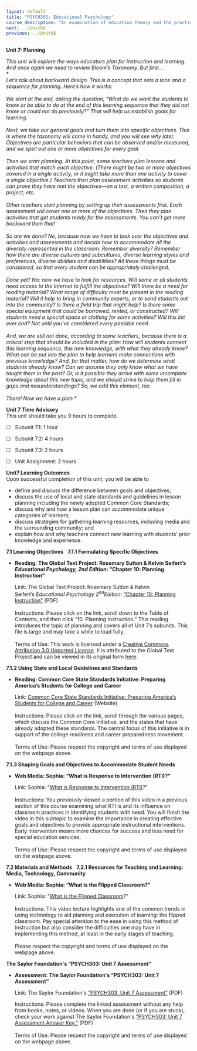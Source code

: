 ```yaml
---
layout: default
title: "PSYCH303: Educational Psychology"
course_description: "An examination of education theory and the practicalities of classroom life, designed to teach how to structure educational systems in order to meet the mental and emotional needs of students."
next: ../Unit08
previous: ../Unit06
---
```

**Unit 7: Planning** <span id="7"></span> 

*This unit will explore the ways educators plan for instruction and
learning. And once again we need to review Bloom’s Taxonomy. But
first….*  
 *    
 *Let’s talk about backward design. This is a concept that sets a tone
and a sequence for planning. Here’s how it works:*  
       
 *We start at the end, asking the question, “What do we want the
students to know or be able to do at the end of this learning sequence
that they did not know or could not do previously?” That will help us
establish goals for learning.*  
     
 *Next, we take our general goals and turn them into specific
objectives. This is where the taxonomy will come in handy, and you will
see why later. Objectives are particular behaviors that can be observed
and/or measured, and we spell out one or more objectives for every
goal.*  
     
 *Then we start planning. At this point, some teachers plan lessons and
activities that match each objective. (There might be two or more
objectives covered in a single activity, or it might take more than one
activity to cover a single objective.) Teachers then plan assessment
activities so students can prove they have met the objectives—on a test,
a written composition, a project, etc.*  
     
 *Other teachers start planning by setting up their assessments first.
Each assessment will cover one or more of the objectives. Then they plan
activities that get students ready for the assessments. You can’t get
more backward than that!*  
     
 *So are we done? No, because now we have to look over the objectives
and activities and assessments and decide how to accommodate all the
diversity represented in the classroom. Remember diversity? Remember how
there are diverse cultures and subcultures, diverse learning styles and
preferences, diverse abilities and disabilities? All these things must
be considered, so that every student can be appropriately challenged.*  
     
 *Done yet? No; now we have to look for resources. Will some or all
students need access to the Internet to fulfill the objectives? Will
there be a need for reading material? What range of difficulty must be
present in the reading material? Will it help to bring in community
experts, or to send students out into the community? Is there a field
trip that might help? Is there some special equipment that could be
borrowed, rented, or constructed? Will students need a special space or
clothing for some activities? Will this list ever end? Not until you’ve
considered every possible need.*  
     
 *And, we are still not done, according to some teachers, because there
is a critical step that should be included in the plan: How will
students connect this learning sequence, this new knowledge, with what
they already know? What can be put into the plan to help learners make
connections with previous knowledge? And, for that matter, how do we
determine what students already know? Can we assume they only know what
we have taught them in the past? Or, is it possible they arrive with
some incomplete knowledge about this new topic, and we should strive to
help them fill in gaps and misunderstandings? So, we add this element,
too.*  
     
 *There! Now we have a plan.**

**Unit 7 Time Advisory**  
This unit should take you 9 hours to complete.  
  
 ☐   Subunit 7.1: 1 hour  
  
 ☐   Subunit 7.2: 4 hours  
  
 ☐   Subunit 7.3: 2 hours  
  
 ☐   Unit Assignment: 2 hours

**Unit7 Learning Outcomes**  
Upon successful completion of this unit, you will be able to

-   define and discuss the difference between goals and objectives;
-   discuss the use of local and state standards and guidelines in
    lesson planning including the newly adopted Common Core Standards;
-   discuss why and how a lesson plan can accommodate unique categories
    of learners;
-   discuss strategies for gathering learning resources, including media
    and the surrounding community; and
-   explain how and why teachers connect new learning with students’
    prior knowledge and experience.

**7.1 Learning Objectives** <span id="7.1"></span> 
**7.1.1 Formulating Specific Objectives** <span id="7.1.1"></span> 
-   **Reading: The Global Text Project: Rosemary Sutton & Kelvin
    Seifert’s *Educational Psychology, 2nd Edition*: “Chapter 10:
    Planning Instruction”**

    Link: The Global Text Project: Rosemary Sutton & Kelvin
    Seifert’s *Educational Psychology 2<sup>nd</sup>Edition:* [“Chapter
    10: Planning
    Instruction”](https://resources.saylor.org/wwwresources/archived/site/wp-content/uploads/2012/06/Educational-Psychology.pdf)
    (PDF)  
        
     Instructions: Please click on the link, scroll down to the Table of
    Contents, and then click “10. Planning Instruction.” This reading
    introduces the topic of planning and covers all of Unit 7’s
    subunits. This file is large and may take a while to load fully.  
        
     Terms of Use: This work is licensed under a [Creative Commons
    Attribution 3.0 Unported
    License](http://creativecommons.org/licenses/by/3.0/). It is
    attributed to the Global Text Project and can be viewed in its
    original
    form [here](https://resources.saylor.org/wwwresources/archived/site/wp-content/uploads/2012/06/Educational-Psychology.pdf). 

**7.1.2 Using State and Local Guidelines and Standards** <span
id="7.1.2"></span> 
-   **Reading: Common Core State Standards Initiative: Preparing
    America’s Students for College and Career**

    Link: [Common Core State Standards Initiative: Preparing America’s
    Students for College and
    Career](http://www.corestandards.org/) (Website)  
        
     Instructions: Please click on the link, scroll through the various
    pages, which discuss the Common Core Initiative, and the states that
    have already adopted these standards. The central focus of this
    initiative is in support of the college readiness and career
    preparedness movement.  
        
     Terms of Use: Please respect the copyright and terms of use
    displayed on the webpage above.

**7.1.3 Shaping Goals and Objectives to Accommodate Student Needs**
<span id="7.1.3"></span> 
-   **Web Media: Sophia: “What is Response to Intervention (RTI)?”**

    Link: Sophia: “[What is Response to Intervention
    (RTI)](http://www.sophia.org/response-to-intervention-the-question-and-answer-s-tutorial)?”  
        
     Instructions: You previously viewed a portion of this video in a
    previous section of this course examining what RTI is and its
    influence on classroom practices in identifying students with need.
    You will finish the video in this subtopic to examine the importance
    in creating effective goals and objectives to provide appropriate
    instructional interventions. Early intervention means more chances
    for success and less need for special education services.  
        
     Terms of Use: Please respect the copyright and terms of use
    displayed on the webpage above. 

**7.2 Materials and Methods** <span id="7.2"></span> 
**7.2.1 Resources for Teaching and Learning: Media, Technology,
Community** <span id="7.2.1"></span> 
-   **Web Media: Sophia: “What is the Flipped Classroom?”**

    Link: Sophia: “[What is the Flipped
    Classroom](http://www.sophia.org/what-is-the-flipped-classroom/what-is-the-flipped-classroom--5-tutorial)?”  
        
     Instructions: This video lecture highlights one of the common
    trends in using technology to aid planning and execution of
    learning: the flipped classroom. Pay special attention to the ease
    in using this method of instruction but also consider the
    difficulties one may have in implementing this method, at least in
    the early stages of teaching.  
        
     Please respect the copyright and terms of use displayed on the
    webpage above.

**The Saylor Foundation's “PSYCH303: Unit 7 Assessment”** <span
id="7.3"></span> 
-   **Assessment: The Saylor Foundation's “PSYCH303: Unit 7
    Assessment”**

    Link: The Saylor Foundation's [“PSYCH303: Unit 7
    Assessment”](https://resources.saylor.org/wwwresources/archived/site/wp-content/uploads/2012/08/PSYCH303-Unit-7-Assessment.pdf)
    (PDF)  
      
     Instructions: Please complete the linked assessment without any
    help from books, notes, or videos. When you are done (or if you are
    stuck), check your work against The Saylor Foundation's [“PSYCH303:
    Unit 7 Assessment Answer
    Key.”](https://resources.saylor.org/wwwresources/archived/site/wp-content/uploads/2012/08/PSYCH303-Unit-7-Assessment-Rubric.pdf)
    (PDF)  
        
     Terms of Use: Please respect the copyright and terms of use
    displayed on the webpage above.


